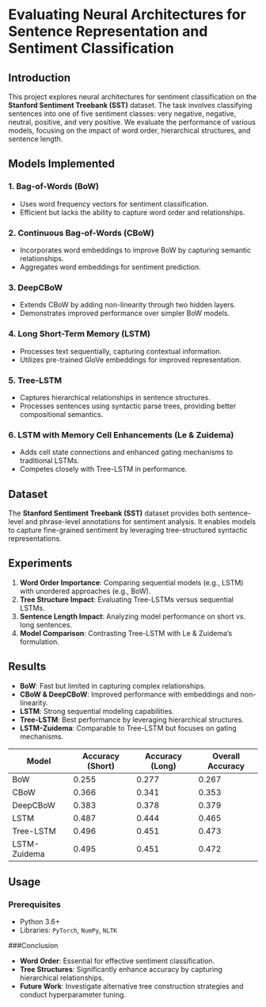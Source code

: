 # Evaluating Neural Architectures for Sentence Representation and Sentiment Classification

## Introduction
This project explores neural architectures for sentiment classification on the **Stanford Sentiment Treebank (SST)** dataset. The task involves classifying sentences into one of five sentiment classes: very negative, negative, neutral, positive, and very positive. We evaluate the performance of various models, focusing on the impact of word order, hierarchical structures, and sentence length.

## Models Implemented
### 1. Bag-of-Words (BoW)
- Uses word frequency vectors for sentiment classification.
- Efficient but lacks the ability to capture word order and relationships.

### 2. Continuous Bag-of-Words (CBoW)
- Incorporates word embeddings to improve BoW by capturing semantic relationships.
- Aggregates word embeddings for sentiment prediction.

### 3. DeepCBoW
- Extends CBoW by adding non-linearity through two hidden layers.
- Demonstrates improved performance over simpler BoW models.

### 4. Long Short-Term Memory (LSTM)
- Processes text sequentially, capturing contextual information.
- Utilizes pre-trained GloVe embeddings for improved representation.

### 5. Tree-LSTM
- Captures hierarchical relationships in sentence structures.
- Processes sentences using syntactic parse trees, providing better compositional semantics.

### 6. LSTM with Memory Cell Enhancements (Le & Zuidema)
- Adds cell state connections and enhanced gating mechanisms to traditional LSTMs.
- Competes closely with Tree-LSTM in performance.

## Dataset
The **Stanford Sentiment Treebank (SST)** dataset provides both sentence-level and phrase-level annotations for sentiment analysis. It enables models to capture fine-grained sentiment by leveraging tree-structured syntactic representations.

## Experiments
1. **Word Order Importance**: Comparing sequential models (e.g., LSTM) with unordered approaches (e.g., BoW).
2. **Tree Structure Impact**: Evaluating Tree-LSTMs versus sequential LSTMs.
3. **Sentence Length Impact**: Analyzing model performance on short vs. long sentences.
4. **Model Comparison**: Contrasting Tree-LSTM with Le & Zuidema’s formulation.

## Results
- **BoW**: Fast but limited in capturing complex relationships.
- **CBoW & DeepCBoW**: Improved performance with embeddings and non-linearity.
- **LSTM**: Strong sequential modeling capabilities.
- **Tree-LSTM**: Best performance by leveraging hierarchical structures.
- **LSTM-Zuidema**: Comparable to Tree-LSTM but focuses on gating mechanisms.

| Model                  | Accuracy (Short) | Accuracy (Long) | Overall Accuracy |
|------------------------|------------------|-----------------|------------------|
| BoW                   | 0.255            | 0.277           | 0.267            |
| CBoW                  | 0.366            | 0.341           | 0.353            |
| DeepCBoW              | 0.383            | 0.378           | 0.379            |
| LSTM                  | 0.487            | 0.444           | 0.465            |
| Tree-LSTM             | 0.496            | 0.451           | 0.473            |
| LSTM-Zuidema          | 0.495            | 0.451           | 0.472            |

## Usage
### Prerequisites
- Python 3.6+
- Libraries: `PyTorch`, `NumPy`, `NLTK`


###Conclusion

- **Word Order**: Essential for effective sentiment classification.
- **Tree Structures**: Significantly enhance accuracy by capturing hierarchical relationships.
- **Future Work**: Investigate alternative tree construction strategies and conduct hyperparameter tuning.
